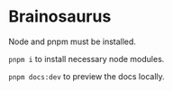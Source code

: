 # Brainosaurus

Node and pnpm must be installed. 

`pnpm i` to install necessary node modules. 

`pnpm docs:dev` to preview the docs locally. 
